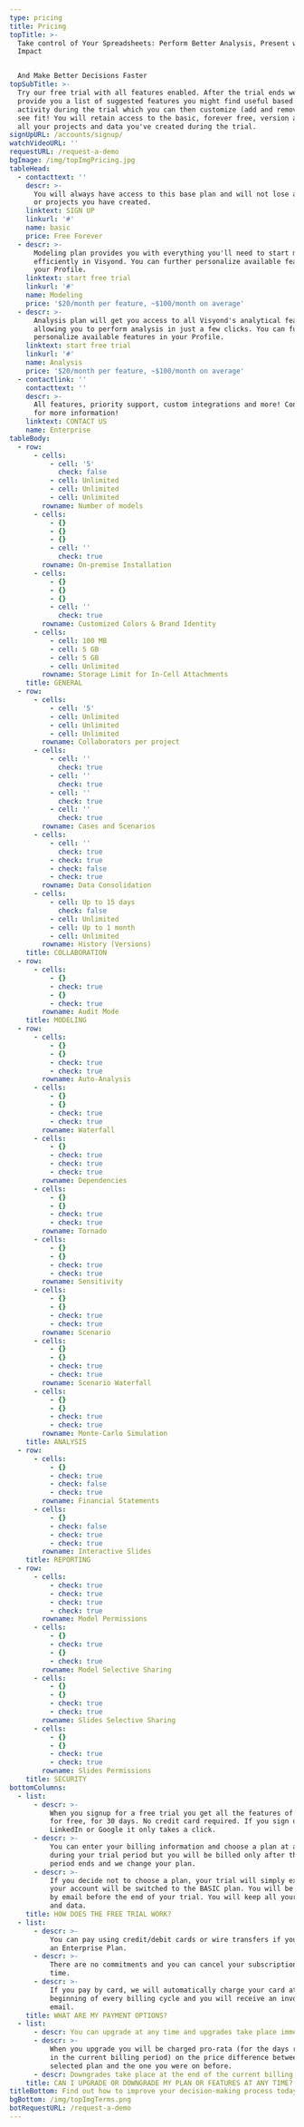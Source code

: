 ```yaml
---
type: pricing
title: Pricing
topTitle: >-
  Take control of Your Spreadsheets: Perform Better Analysis, Present with
  Impact 


  And Make Better Decisions Faster
topSubTitle: >-
  Try our free trial with all features enabled. After the trial ends we will
  provide you a list of suggested features you might find useful based on your
  activity during the trial which you can then customize (add and remove) as you
  see fit! You will retain access to the basic, forever free, version and keep
  all your projects and data you've created during the trial.
signUpURL: /accounts/signup/
watchVideoURL: ''
requestURL: /request-a-demo
bgImage: /img/topImgPricing.jpg
tableHead:
  - contacttext: ''
    descr: >-
      You will always have access to this base plan and will not lose any data
      or projects you have created.
    linktext: SIGN UP
    linkurl: '#'
    name: basic
    price: Free Forever
  - descr: >-
      Modeling plan provides you with everything you'll need to start modeling
      efficiently in Visyond. You can further personalize available features in
      your Profile.
    linktext: start free trial
    linkurl: '#'
    name: Modeling
    price: '$20/month per feature, ~$100/month on average'
  - descr: >-
      Analysis plan will get you access to all Visyond's analytical features
      allowing you to perform analysis in just a few clicks. You can further
      personalize available features in your Profile.
    linktext: start free trial
    linkurl: '#'
    name: Analysis
    price: '$20/month per feature, ~$100/month on average'
  - contactlink: ''
    contacttext: ''
    descr: >-
      All features, priority support, custom integrations and more! Contact us
      for more information!
    linktext: CONTACT US
    name: Enterprise
tableBody:
  - row:
      - cells:
          - cell: '5'
            check: false
          - cell: Unlimited
          - cell: Unlimited
          - cell: Unlimited
        rowname: Number of models
      - cells:
          - {}
          - {}
          - {}
          - cell: ''
            check: true
        rowname: On-premise Installation
      - cells:
          - {}
          - {}
          - {}
          - cell: ''
            check: true
        rowname: Customized Colors & Brand Identity
      - cells:
          - cell: 100 MB
          - cell: 5 GB
          - cell: 5 GB
          - cell: Unlimited
        rowname: Storage Limit for In-Cell Attachments
    title: GENERAL
  - row:
      - cells:
          - cell: '5'
          - cell: Unlimited
          - cell: Unlimited
          - cell: Unlimited
        rowname: Collaborators per project
      - cells:
          - cell: ''
            check: true
          - cell: ''
            check: true
          - cell: ''
            check: true
          - cell: ''
            check: true
        rowname: Cases and Scenarios
      - cells:
          - cell: ''
            check: true
          - check: true
          - check: false
          - check: true
        rowname: Data Consolidation
      - cells:
          - cell: Up to 15 days
            check: false
          - cell: Unlimited
          - cell: Up to 1 month
          - cell: Unlimited
        rowname: History (Versions)
    title: COLLABORATION
  - row:
      - cells:
          - {}
          - check: true
          - {}
          - check: true
        rowname: Audit Mode
    title: MODELING
  - row:
      - cells:
          - {}
          - {}
          - check: true
          - check: true
        rowname: Auto-Analysis
      - cells:
          - {}
          - {}
          - check: true
          - check: true
        rowname: Waterfall
      - cells:
          - {}
          - check: true
          - check: true
          - check: true
        rowname: Dependencies
      - cells:
          - {}
          - {}
          - check: true
          - check: true
        rowname: Tornado
      - cells:
          - {}
          - {}
          - check: true
          - check: true
        rowname: Sensitivity
      - cells:
          - {}
          - {}
          - check: true
          - check: true
        rowname: Scenario
      - cells:
          - {}
          - {}
          - check: true
          - check: true
        rowname: Scenario Waterfall
      - cells:
          - {}
          - {}
          - check: true
          - check: true
        rowname: Monte-Carlo Simulation
    title: ANALYSIS
  - row:
      - cells:
          - {}
          - check: true
          - check: false
          - check: true
        rowname: Financial Statements
      - cells:
          - {}
          - check: false
          - check: true
          - check: true
        rowname: Interactive Slides
    title: REPORTING
  - row:
      - cells:
          - check: true
          - check: true
          - check: true
          - check: true
        rowname: Model Permissions
      - cells:
          - {}
          - check: true
          - {}
          - check: true
        rowname: Model Selective Sharing
      - cells:
          - {}
          - {}
          - check: true
          - check: true
        rowname: Slides Selective Sharing
      - cells:
          - {}
          - {}
          - check: true
          - check: true
        rowname: Slides Permissions
    title: SECURITY
bottomColumns:
  - list:
      - descr: >-
          When you signup for a free trial you get all the features of Visyond,
          for free, for 30 days. No credit card required. If you sign up with
          LinkedIn or Google it only takes a click.
      - descr: >-
          You can enter your billing information and choose a plan at any time
          during your trial period but you will be billed only after the trial
          period ends and we change your plan.
      - descr: >-
          If you decide not to choose a plan, your trial will simply expire and
          your account will be switched to the BASIC plan. You will be notified
          by email before the end of your trial. You will keep all your projects
          and data.
    title: HOW DOES THE FREE TRIAL WORK?
  - list:
      - descr: >-
          You can pay using credit/debit cards or wire transfers if you purchase
          an Enterprise Plan.
      - descr: >-
          There are no commitments and you can cancel your subscription at any
          time.
      - descr: >-
          If you pay by card, we will automatically charge your card at the
          beginning of every billing cycle and you will receive an invoice by
          email.
    title: WHAT ARE MY PAYMENT OPTIONS?
  - list:
      - descr: You can upgrade at any time and upgrades take place immediately.
      - descr: >-
          When you upgrade you will be charged pro-rata (for the days remaining
          in the current billing period) on the price difference between the new
          selected plan and the one you were on before.
      - descr: Downgrades take place at the end of the current billing cycle.
    title: CAN I UPGRADE OR DOWNGRADE MY PLAN OR FEATURES AT ANY TIME?
titleBottom: Find out how to improve your decision-making process today
bgBottom: /img/topImgTerms.png
botRequestURL: /request-a-demo
---
```


